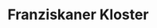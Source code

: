 ---
title: Franziskaner Kloster
image: franziskanerkloster.webp
type: ar-data
layout: poi
gmaps: 
coords: []
info: |
    Thema 1848 Franziskaner Gymnasium/ erste Wahl 

    Der 1. Mai des „Revolutionsjahrs 1848“ war ein großer Tag für die Einwohner Preußens und damit auch für die Wipperfürther Bürger. Gleich zweimal sollten sie zur Wahlurne schreiten, galt es doch, die Wahlmänner zu bestimmen, die ihrerseits eine Woche später die Abgeordneten für zwei verfassunggebende Versammlungen zu wählen hatten, nämlich die preußische Nationalversammlung in Berlin und die deutsche Nationalversammlung in Frankfurt am Main, die in der Paulskirche tagen sollte. 

arDesc: |
---